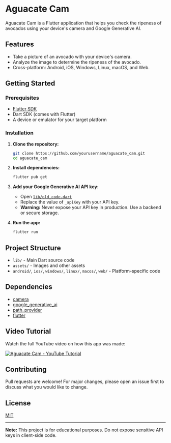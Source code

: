 # Aguacate Cam

Aguacate Cam is a Flutter application that helps you check the ripeness of avocados using your device's camera and Google Generative AI.

## Features

- Take a picture of an avocado with your device's camera.
- Analyze the image to determine the ripeness of the avocado.
- Cross-platform: Android, iOS, Windows, Linux, macOS, and Web.

## Getting Started

### Prerequisites

- [Flutter SDK](https://flutter.dev/docs/get-started/install)
- Dart SDK (comes with Flutter)
- A device or emulator for your target platform

### Installation

1. **Clone the repository:**

   ```sh
   git clone https://github.com/yourusername/aguacate_cam.git
   cd aguacate_cam
   ```

2. **Install dependencies:**

   ```sh
   flutter pub get
   ```

3. **Add your Google Generative AI API key:**

   - Open [`lib/old_code.dart`](lib/old_code.dart)
   - Replace the value of `_apiKey` with your API key.
   - **Warning:** Never expose your API key in production. Use a backend or secure storage.

4. **Run the app:**
   ```sh
   flutter run
   ```

## Project Structure

- `lib/` - Main Dart source code
- `assets/` - Images and other assets
- `android/`, `ios/`, `windows/`, `linux/`, `macos/`, `web/` - Platform-specific code

## Dependencies

- [camera](https://pub.dev/packages/camera)
- [google_generative_ai](https://pub.dev/packages/google_generative_ai)
- [path_provider](https://pub.dev/packages/path_provider)
- [flutter](https://flutter.dev)

## Video Tutorial

Watch the full YouTube video on how this app was made:

[![Aguacate Cam - YouTube Tutorial](https://img.youtube.com/vi/YOUR_VIDEO_ID/0.jpg)](https://www.youtube.com/watch?v=YOUR_VIDEO_ID)

## Contributing

Pull requests are welcome! For major changes, please open an issue first to discuss what you would like to change.

## License

[MIT](LICENSE)

---

**Note:** This project is for educational purposes. Do not expose sensitive API keys in client-side code.
